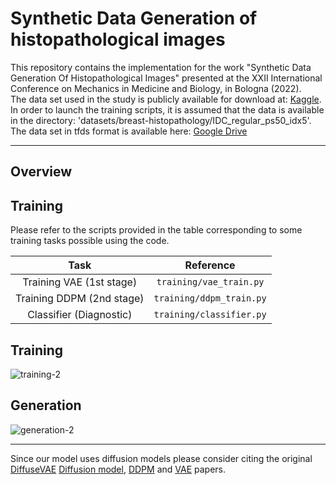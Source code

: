 # Synthetic Data Generation of histopathological images
This repository contains the implementation for the work "Synthetic Data Generation Of Histopathological Images" presented at the XXII International Conference on Mechanics in Medicine and Biology, in Bologna (2022).<br />
The data set used in the study is publicly available for download at: [Kaggle](https://www.kaggle.com/datasets/paultimothymooney/breast-histopathology-images). In order to launch the training scripts, it is assumed that the data is available in the directory: 'datasets/breast-histopathology/IDC_regular_ps50_idx5'.<br />
The data set in tfds format is available here: [Google Drive](https://drive.google.com/drive/folders/1UHCs9GCNUZzjSxcdjXc3gp-QpniFfVGd?usp=sharing)

---
## Overview
## Training
Please refer to the scripts provided in the table corresponding to some training tasks possible using the code.

|          **Task**          	|      **Reference**      	|
|:--------------------------:	|:-----------------------:	|
| Training VAE (1st stage)  	|  `training/vae_train.py`  |
| Training DDPM (2nd stage) 	|  `training/ddpm_train.py`	|
| Classifier (Diagnostic)     |  `training/classifier.py` |

## Training
![training-2](https://user-images.githubusercontent.com/99331278/191777709-52d8a58b-bd35-449e-9ecf-298589e366a1.png)

## Generation

![generation-2](https://user-images.githubusercontent.com/99331278/191778151-e4c97754-56a7-46f4-b908-44ca882a63ae.png)

---

Since our model uses diffusion models please consider citing the original [DiffuseVAE](https://arxiv.org/abs/2201.00308) [Diffusion model](https://arxiv.org/abs/1503.03585), [DDPM](https://arxiv.org/abs/2006.11239) and [VAE](https://arxiv.org/abs/1312.6114) papers.

